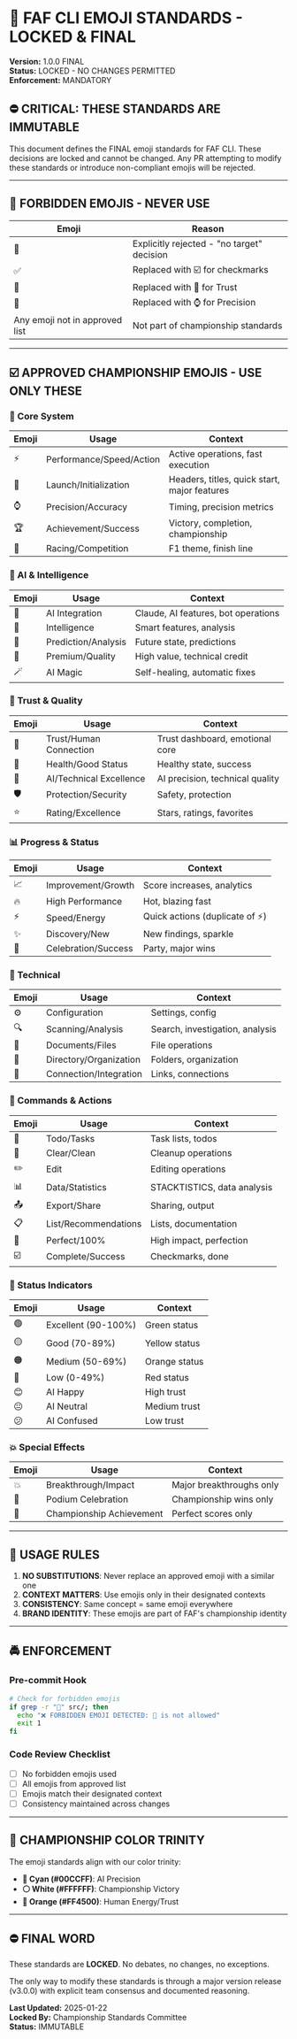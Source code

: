 # 🏁 FAF CLI EMOJI STANDARDS - LOCKED & FINAL
**Version:** 1.0.0 FINAL  
**Status:** LOCKED - NO CHANGES PERMITTED  
**Enforcement:** MANDATORY  

## ⛔ CRITICAL: THESE STANDARDS ARE IMMUTABLE

This document defines the FINAL emoji standards for FAF CLI. These decisions are locked and cannot be changed. Any PR attempting to modify these standards or introduce non-compliant emojis will be rejected.

---

## 🚫 FORBIDDEN EMOJIS - NEVER USE

| Emoji | Reason | 
|-------|--------|
| 🎯 | Explicitly rejected - "no target" decision |
| ✅ | Replaced with ☑️ for checkmarks |
| 🔐 | Replaced with 🧡 for Trust |
| 📍 | Replaced with ⌚️ for Precision |
| Any emoji not in approved list | Not part of championship standards |

---

## ☑️ APPROVED CHAMPIONSHIP EMOJIS - USE ONLY THESE

### 🎨 Core System
| Emoji | Usage | Context |
|-------|-------|---------|
| ⚡️ | Performance/Speed/Action | Active operations, fast execution |
| 🚀 | Launch/Initialization | Headers, titles, quick start, major features |
| ⌚️ | Precision/Accuracy | Timing, precision metrics |
| 🏆 | Achievement/Success | Victory, completion, championship |
| 🏁 | Racing/Competition | F1 theme, finish line |

### 🤖 AI & Intelligence  
| Emoji | Usage | Context |
|-------|-------|---------|
| 🤖 | AI Integration | Claude, AI features, bot operations |
| 🧠 | Intelligence | Smart features, analysis |
| 🔮 | Prediction/Analysis | Future state, predictions |
| 💎 | Premium/Quality | High value, technical credit |
| 🪄 | AI Magic | Self-healing, automatic fixes |

### 🧡 Trust & Quality
| Emoji | Usage | Context |
|-------|-------|---------|
| 🧡 | Trust/Human Connection | Trust dashboard, emotional core |
| 💚 | Health/Good Status | Healthy state, success |
| 🩵 | AI/Technical Excellence | AI precision, technical quality |
| 🛡️ | Protection/Security | Safety, protection |
| ⭐ | Rating/Excellence | Stars, ratings, favorites |

### 📊 Progress & Status
| Emoji | Usage | Context |
|-------|-------|---------|
| 📈 | Improvement/Growth | Score increases, analytics |
| 🔥 | High Performance | Hot, blazing fast |
| ⚡ | Speed/Energy | Quick actions (duplicate of ⚡️) |
| ✨ | Discovery/New | New findings, sparkle |
| 🎉 | Celebration/Success | Party, major wins |

### 🔧 Technical
| Emoji | Usage | Context |
|-------|-------|---------|
| ⚙️ | Configuration | Settings, config |
| 🔍 | Scanning/Analysis | Search, investigation, analysis |
| 📄 | Documents/Files | File operations |
| 📁 | Directory/Organization | Folders, organization |
| 🔗 | Connection/Integration | Links, connections |

### 📝 Commands & Actions
| Emoji | Usage | Context |
|-------|-------|---------|
| 📝 | Todo/Tasks | Task lists, todos |
| 🧹 | Clear/Clean | Cleanup operations |
| ✏️ | Edit | Editing operations |
| 📊 | Data/Statistics | STACKTISTICS, data analysis |
| 📤 | Export/Share | Sharing, output |
| 📋 | List/Recommendations | Lists, documentation |
| 💯 | Perfect/100% | High impact, perfection |
| ☑️ | Complete/Success | Checkmarks, done |

### 🚨 Status Indicators
| Emoji | Usage | Context |
|-------|-------|---------|
| 🟢 | Excellent (90-100%) | Green status |
| 🟡 | Good (70-89%) | Yellow status |
| 🟠 | Medium (50-69%) | Orange status |
| 🔴 | Low (0-49%) | Red status |
| 😊 | AI Happy | High trust |
| 😐 | AI Neutral | Medium trust |
| 😕 | AI Confused | Low trust |

### 💥 Special Effects
| Emoji | Usage | Context |
|-------|-------|---------|
| 💥 | Breakthrough/Impact | Major breakthroughs only |
| 🍾 | Podium Celebration | Championship wins only |
| 🎊 | Championship Achievement | Perfect scores only |

---

## 📏 USAGE RULES

1. **NO SUBSTITUTIONS**: Never replace an approved emoji with a similar one
2. **CONTEXT MATTERS**: Use emojis only in their designated contexts
3. **CONSISTENCY**: Same concept = same emoji everywhere
4. **BRAND IDENTITY**: These emojis are part of FAF's championship identity

---

## 🚔 ENFORCEMENT

### Pre-commit Hook
```bash
# Check for forbidden emojis
if grep -r "🎯" src/; then
  echo "❌ FORBIDDEN EMOJI DETECTED: 🎯 is not allowed"
  exit 1
fi
```

### Code Review Checklist
- [ ] No forbidden emojis used
- [ ] All emojis from approved list
- [ ] Emojis match their designated context
- [ ] Consistency maintained across changes

---

## 🏁 CHAMPIONSHIP COLOR TRINITY

The emoji standards align with our color trinity:
- **🩵 Cyan (#00CCFF)**: AI Precision
- **⚪ White (#FFFFFF)**: Championship Victory  
- **🧡 Orange (#FF4500)**: Human Energy/Trust

---

## ⛔ FINAL WORD

These standards are **LOCKED**. No debates, no changes, no exceptions.

The only way to modify these standards is through a major version release (v3.0.0) with explicit team consensus and documented reasoning.

**Last Updated:** 2025-01-22  
**Locked By:** Championship Standards Committee  
**Status:** IMMUTABLE